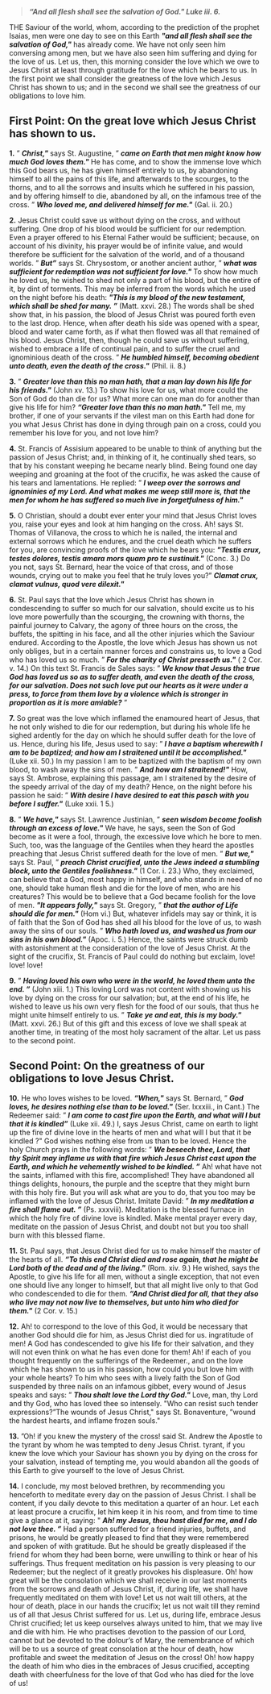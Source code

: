 
> **_“And all flesh shall see the salvation of God." Luke iii. 6._**

THE Saviour of the world, whom, according to the prediction of the prophet Isaias, men were one day to see on this Earth **_"and all flesh shall see the salvation of God,"_** has already come. We have not only seen him conversing among men, but we have also seen him suffering and dying for the love of us. Let us, then, this morning consider the love which we owe to Jesus Christ at least through gratitude for the love which he bears to us. In the first point we shall consider the greatness of the love which Jesus Christ has shown to us; and in the second we shall see the greatness of our obligations to love him.
  
## First Point: On the great love which Jesus Christ has shown to us.

**1.** ” **_Christ,"_** says St. Augustine, ” **_came on Earth that men might know how much God loves them."_** He has come, and to show the immense love which this God bears us, he has given himself entirely to us, by abandoning himself to all the pains of this life, and afterwards to the scourges, to the thorns, and to all the sorrows and insults which he suffered in his passion, and by offering himself to die, abandoned by all, on the infamous tree of the cross. ” **_Who loved me, and delivered himself for me."_** (Gal. ii. 20.)

**2.** Jesus Christ could save us without dying on the cross, and without suffering. One drop of his blood would be sufficient for our redemption. Even a prayer offered to his Eternal Father would be sufficient; because, on account of his divinity, his prayer would be of infinite value, and would therefore be sufficient for the salvation of the world, and of a thousand worlds. ” **_But”_** says St. Chrysostom, or another ancient author, ” **_what was sufficient for redemption was not sufficient for love."_** To show how much he loved us, he wished to shed not only a part of his blood, but the entire of it, by dint of torments. This may be inferred from the words which he used on the night before his death: **_"This is my blood of the new testament, which shall be shed for many. ”_** (Matt. xxvi. 28.) The words shall be shed show that, in his passion, the blood of Jesus Christ was poured forth even to the last drop. Hence, when after death his side was opened with a spear, blood and water came forth, as if what then flowed was all that remained of his blood. Jesus Christ, then, though he could save us without suffering, wished to embrace a life of continual pain, and to suffer the cruel and ignominious death of the cross. ” **_He humbled himself, becoming obedient unto death, even the death of the cross."_** (Phil. ii. 8.)

**3.** ” **_Greater love than this no man hath, that a man lay down his life for his friends."_** (John xv. 13.) To show his love for us, what more could the Son of God do than die for us? What more can one man do for another than give his life for him? **_“Greater love than this no man hath."_** Tell me, my brother, if one of your servants if the vilest man on this Earth had done for you what Jesus Christ has done in dying through pain on a cross, could you remember his love for you, and not love him?

**4.** St. Francis of Assisium appeared to be unable to think of anything but the passion of Jesus Christ; and, in thinking of it, he continually shed tears, so that by his constant weeping he became nearly blind. Being found one day weeping and groaning at the foot of the crucifix, he was asked the cause of his tears and lamentations. He replied: ” **_I weep over the sorrows and ignominies of my Lord. And what makes me weep still more is, that the men for whom he has suffered so much live in forgetfulness of him."_**

**5.** O Christian, should a doubt ever enter your mind that Jesus Christ loves you, raise your eyes and look at him hanging on the cross. Ah! says St. Thomas of Villanova, the cross to which he is nailed, the internal and external sorrows which he endures, and the cruel death which he suffers for you, are convincing proofs of the love which he bears you: **_"Testis crux, testes dolores, testis amara mors quam pro te sustinuit."_** (Conc. 3.) Do you not, says St. Bernard, hear the voice of that cross, and of those wounds, crying out to make you feel that he truly loves you?” **_Clamat crux, clamat vulnus, quod vere dilexit."_**

**6.** St. Paul says that the love which Jesus Christ has shown in condescending to suffer so much for our salvation, should excite us to his love more powerfully than the scourging, the crowning with thorns, the painful journey to Calvary, the agony of three hours on the cross, the buffets, the spitting in his face, and all the other injuries which the Saviour endured. According to the Apostle, the love which Jesus has shown us not only obliges, but in a certain manner forces and constrains us, to love a God who has loved us so much. ” **_For the charity of Christ presseth us."_** ( 2 Cor. v. 14.) On this text St. Francis de Sales says: ” **_We know that Jesus the true God has loved us so as to suffer death, and even the death of the cross, for our salvation. Does not such love put our hearts as it were under a press, to force from them love by a violence which is stronger in proportion as it is more amiable?_** ”

**7.** So great was the love which inflamed the enamoured heart of Jesus, that he not only wished to die for our redemption, but during his whole life he sighed ardently for the day on which he should suffer death for the love of us. Hence, during his life, Jesus used to say: ” **_I have a baptism wherewith I am to be baptized; and how am I straitened until it be accomplished."_** (Luke xii. 50.) In my passion I am to be baptized with the baptism of my own blood, to wash away the sins of men. ” **_And how am I straitened!"_** How, says St. Ambrose, explaining this passage, am I straitened by the desire of the speedy arrival of the day of my death? Hence, on the night before his passion he said: ” **_With desire I have desired to eat this pasch with you before I suffer."_** (Luke xxii. 1 5.)

**8.** ” **_We have,"_** says St. Lawrence Justinian, ” **_seen wisdom become foolish through an excess of love."_** We have, he says, seen the Son of God become as it were a fool, through, the excessive love which he bore to men. Such, too, was the language of the Gentiles when they heard the apostles preaching that Jesus Christ suffered death for the love of men. ” **_But we,"_** says St. Paul, ” **_preach Christ crucified, unto the Jews indeed a stumbling block, unto the Gentiles foolishness."_** (1 Cor. i. 23.) Who, they exclaimed, can believe that a God, most happy in himself, and who stands in need of no one, should take human flesh and die for the love of men, who are his creatures? This would be to believe that a God became foolish for the love of men. **_"It appears folly,"_** says St. Gregory, ” **_that the author of Life should die for men."_** (Hom vi.) But, whatever infidels may say or think, it is of faith that the Son of God has shed all his blood for the love of us, to wash away the sins of our souls. ” **_Who hath loved us, and washed us from our sins in his own blood."_** (Apoc. i. 5.) Hence, the saints were struck dumb with astonishment at the consideration of the love of Jesus Christ. At the sight of the crucifix, St. Francis of Paul could do nothing but exclaim, love! love! love!

**9.** ” **_Having loved his own who were in the world, he loved them unto the end. ”_** (John xiii. 1.) This loving Lord was not content with showing us his love by dying on the cross for our salvation; but, at the end of his life, he wished to leave us his own very flesh for the food of our souls, that thus he might unite himself entirely to us. ” **_Take ye and eat, this is my body."_** (Matt. xxvi. 26.) But of this gift and this excess of love we shall speak at another time, in treating of the most holy sacrament of the altar. Let us pass to the second point.

## Second Point: On the greatness of our obligations to love Jesus Christ.

**10.** He who loves wishes to be loved. **_“When,"_** says St. Bernard, ” **_God loves, he desires nothing else than to be loved."_** (Ser. Ixxxiii., in Cant.) The Redeemer said: ” **_I am come to cast fire upon the Earth, and what will I but that it is kindled”_** (Luke xii. 49.) I, says Jesus Christ, came on earth to light up the fire of divine love in the hearts of men and what will I but that it be kindled ?" God wishes nothing else from us than to be loved. Hence the holy Church prays in the following words: ” **_We beseech thee, Lord, that thy Spirit may inflame us with that fire which Jesus Christ cast upon the Earth, and which he vehemently wished to be kindled. ”_** Ah! what have not the saints, inflamed with this fire, accomplished! They have abandoned all things delights, honours, the purple and the sceptre that they might burn with this holy fire. But you will ask what are you to do, that you too may be inflamed with the love of Jesus Christ. Imitate David: ” **_In my meditation a fire shall flame out. ”_** (Ps. xxxviii). Meditation is the blessed furnace in which the holy fire of divine love is kindled. Make mental prayer every day, meditate on the passion of Jesus Christ, and doubt not but you too shall burn with this blessed flame.

**11.** St. Paul says, that Jesus Christ died for us to make himself the master of the hearts of all. **_“To this end Christ died and rose again, that he might be Lord both of the dead and of the living."_** (Rom. xiv. 9.) He wished, says the Apostle, to give his life for all men, without a single exception, that not even one should live any longer to himself, but that all might live only to that God who condescended to die for them. **_“And Christ died for all, that they also who live may not now live to themselves, but unto him who died for them."_** (2 Cor. v. 15.)

**12.** Ah! to correspond to the love of this God, it would be necessary that another God should die for him, as Jesus Christ died for us. ingratitude of men! A God has condescended to give his life for their salvation, and they will not even think on what he has even done for them! Ah! if each of you thought frequently on the sufferings of the Redeemer., and on the love which he has shown to us in his passion, how could you but love him with your whole hearts? To him who sees with a lively faith the Son of God suspended by three nails on an infamous gibbet, every wound of Jesus speaks and says: ” **_Thou shalt love the Lord thy God."_** Love, man, thy Lord and thy God, who has loved thee so intensely. "Who can resist such tender expressions?”The wounds of Jesus Christ," says St. Bonaventure, ”wound the hardest hearts, and inflame frozen souls."

**13.** ”Oh! if you knew the mystery of the cross! said St. Andrew the Apostle to the tyrant by whom he was tempted to deny Jesus Christ. tyrant, if you knew the love which your Saviour has shown you by dying on the cross for your salvation, instead of tempting me, you would abandon all the goods of this Earth to give yourself to the love of Jesus Christ.

**14.** I conclude, my most beloved brethren, by recommending you henceforth to meditate every day on the passion of Jesus Christ. I shall be content, if you daily devote to this meditation a quarter of an hour. Let each at least procure a crucifix, let him keep it in his room, and from time to time give a glance at it, saying: " **_Ah! my Jesus, thou hast died for me, and I do not love thee. ”_** Had a person suffered for a friend injuries, buffets, and prisons, he would be greatly pleased to find that they were remembered and spoken of with gratitude. But he should be greatly displeased if the friend for whom they had been borne, were unwilling to think or hear of his sufferings. Thus frequent meditation on his passion is very pleasing to our Redeemer; but the neglect of it greatly provokes his displeasure. Oh! how great will be the consolation which we shall receive in our last moments from the sorrows and death of Jesus Christ, if, during life, we shall have frequently meditated on them with love! Let us not wait till others, at the hour of death, place in our hands the crucifix; let us not wait till they remind us of all that Jesus Christ suffered for us. Let us, during life, embrace Jesus Christ crucified; let us keep ourselves always united to him, that we may live and die with him. He who practises devotion to the passion of our Lord, cannot but be devoted to the dolour’s of Mary, the remembrance of which will be to us a source of great consolation at the hour of death, how profitable and sweet the meditation of Jesus on the cross! Oh! how happy the death of him who dies in the embraces of Jesus crucified, accepting death with cheerfulness for the love of that God who has died for the love of us!

